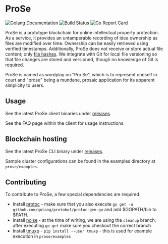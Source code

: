 # ProSe

[![Golang Documentation](https://godoc.org/github.com/ProSe-Dev/prose?status.svg)](https://godoc.org/github.com/ProSe-Dev/prose) [![Build Status](https://travis-ci.com/ProSe-Dev/prose.svg)](https://travis-ci.com/ProSe-Dev/prose) [![Go Report Card](https://goreportcard.com/badge/github.com/ProSe-Dev/prose)](https://goreportcard.com/report/github.com/ProSe-Dev/prose)

ProSe is a prototype blockchain for online intellectual property protection. As a service, it provides an untamperable recording of idea ownership as files are modified over time. Ownership can be easily retrieved using verified timestamps. Additionally, ProSe does not receive or store actual file content; only [file hashes](https://en.wikipedia.org/wiki/Hash_function). We integrate with Git for local file versioning so that file changes are stored and versioned, though no knowledge of Git is required.

ProSe is named as wordplay on "Pro Se", which is to represent oneself in court and "prose" being a mundane, prosaic application for its apparent simplicity to users.

## Usage

See the latest ProSe client binaries under [releases](https://github.com/ProSe-Dev/prose/releases).

See the FAQ page within the client for usage instructions.

## Blockchain hosting

See the latest ProSe CLI binary under [releases](https://github.com/ProSe-Dev/prose/releases).

Sample cluster configurations can be found in the examples directory at `prose/examples`.

## Contributing

To contribute to ProSe, a few special dependencies are required.

- Install [protoc](https://github.com/protocolbuffers/protobuf/releases) - make sure that you also execute `go get -u github.com/golang/protobuf/protoc-gen-go` and add $GOPATH/bin to $PATH.
- Install [noise](https://github.com/perlin-network/noise/) - at the time of writing, we are using the `cleanup` branch; after executing `go get` make sure you checkout the correct branch
- Install [tmuxp](https://github.com/tmux-python/tmuxp) - `pip install --user tmuxp` - this is used for example execution in `prose/examples`
